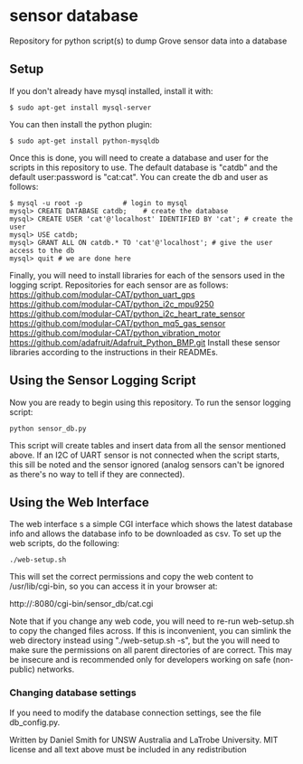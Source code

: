 # sensor database
Repository for python script(s) to dump Grove sensor data into a database

## Setup
If you don't already have mysql installed, install it with:
```
$ sudo apt-get install mysql-server
```

You can then install the python plugin:
```
$ sudo apt-get install python-mysqldb
```

Once this is done, you will need to create a database and user for the
scripts in this repository to use. The default database is "catdb" and the
default user:password is "cat:cat". You can create the db and user as follows:
```
$ mysql -u root -p          # login to mysql
mysql> CREATE DATABASE catdb;    # create the database
mysql> CREATE USER 'cat'@'localhost' IDENTIFIED BY 'cat'; # create the user
mysql> USE catdb;
mysql> GRANT ALL ON catdb.* TO 'cat'@'localhost'; # give the user access to the db
mysql> quit # we are done here
```

Finally, you will need to install libraries for each of the sensors used in the
logging script. Repositories for each sensor are as follows:
https://github.com/modular-CAT/python_uart_gps
https://github.com/modular-CAT/python_i2c_mpu9250
https://github.com/modular-CAT/python_i2c_heart_rate_sensor
https://github.com/modular-CAT/python_mq5_gas_sensor
https://github.com/modular-CAT/python_vibration_motor
https://github.com/adafruit/Adafruit_Python_BMP.git
Install these sensor libraries according to the instructions in their READMEs.

## Using the Sensor Logging Script
Now you are ready to begin using this repository. To run the sensor logging script:
```
python sensor_db.py
```

This script will create tables and insert data from all the sensor mentioned above.
If an I2C of UART sensor is not connected when the script starts, this sill be
noted and the sensor ignored (analog sensors can't be ignored as there's no way to
tell if they are connected).

## Using the Web Interface
The web interface s a simple CGI interface which shows the latest database info
and allows the database info to be downloaded as csv.
To set up the web scripts, do the following:
```
./web-setup.sh
```

This will set the correct permissions and copy the web content to /usr/lib/cgi-bin,
so you can access it in your browser at:

http://<beaglebone-ip>:8080/cgi-bin/sensor_db/cat.cgi

Note that if you change any web code, you will need to re-run web-setup.sh to copy the
changed files across. If this is inconvenient, you can simlink the web directory instead
using "./web-setup.sh -s", but the you will need to make sure the permissions on all
parent directories of are correct. This may be insecure and is recommended only for
developers working on safe (non-public) networks.


### Changing database settings
If you need to modify the database connection settings, see the file db_config.py.


Written by Daniel Smith for UNSW Australia and LaTrobe University. MIT license and all text above must be included in any redistribution

